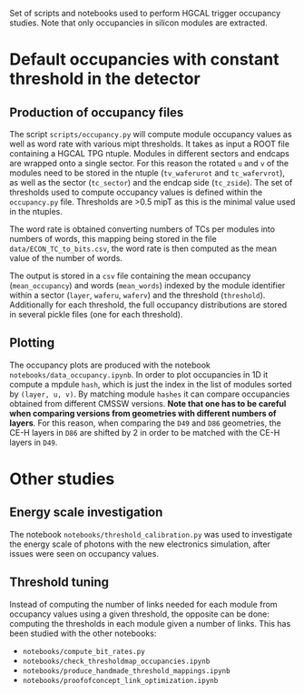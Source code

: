 Set of scripts and notebooks used to perform HGCAL trigger occupancy studies. Note that only occupancies in silicon modules are extracted.

# Default occupancies with constant threshold in the detector
## Production of occupancy files
The script `scripts/occupancy.py` will compute module occupancy values as well as word rate with various mipt thresholds. It takes as input a ROOT file containing a HGCAL TPG ntuple. 
Modules in different sectors and endcaps are wrapped onto a single sector. For this reason the rotated `u` and `v` of the modules need to be stored in the ntuple (`tv_waferurot` and `tc_wafervrot`), as well as the sector (`tc_sector`) and the endcap side (`tc_zside`).
The set of thresholds used to compute occupancy values is defined within the `occupancy.py` file. Thresholds are >0.5 mipT as this is the minimal value used in the ntuples.

The word rate is obtained converting numbers of TCs per modules into numbers of words, this mapping being stored in the file `data/ECON_TC_to_bits.csv`, the word rate is then computed as the mean value of the number of words.

The output is stored in a `csv` file containing the mean occupancy (`mean_occupancy`) and words (`mean_words`) indexed by the module identifier within a sector (`layer`, `waferu`, `waferv`) and the threshold (`threshold`). Additionally for each threshold, the full occupancy distributions are stored in several pickle files (one for each threshold).

## Plotting 
The occupancy plots are produced with the notebook `notebooks/data_occupancy.ipynb`. In order to plot occupancies in 1D it compute a mpdule `hash`, which is just the index in the list of modules sorted by `(layer, u, v)`. By matching module `hashes` it can compare occupancies obtained from different CMSSW versions. **Note that one has to be careful when comparing versions from geometries with different numbers of layers**. For this reason, when comparing the `D49` and `D86` geometries, the CE-H layers in `D86` are shifted by 2 in order to be matched with the CE-H layers in `D49`.

# Other studies
## Energy scale investigation
The notebook `notebooks/threshold_calibration.py` was used to investigate the energy scale of photons with the new electronics simulation, after issues were seen on occupancy values.

## Threshold tuning
Instead of computing the number of links needed for each module from occupancy values using a given threshold, the opposite can be done: computing the thresholds in each module given a number of links.
This has been studied with the other notebooks:
- `notebooks/compute_bit_rates.py`
- `notebooks/check_thresholdmap_occupancies.ipynb`
- `notebooks/produce_handmade_threshold_mappings.ipynb`
- `notebooks/proofofconcept_link_optimization.ipynb`


